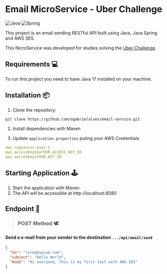 # Email MicroService - Uber Challenge

![Java](https://img.shields.io/badge/java-%23ED8B00.svg?style=for-the-badge&logo=openjdk&logoColor=white)
![Spring](https://img.shields.io/badge/spring-%236DB33F.svg?style=for-the-badge&logo=spring&logoColor=white)

This project is an email sending RESTful API built using Java, Java Spring and AWS SES.

This NicroService was developed for studies solving the [Uber Challenge](https://github.com/uber-archive/coding-challenge-tools/blob/master/coding_challenge.md).

## Requirements 💻
 To run this project you need to have Java 17 installed on your machine.

 ## Installation 📦

 1. Clone the repository:

```bash
git clone https://github.com/ogabrielalves/email-service.git
```

2. Install dependencies with Maven

3. Update `application.properties` puting your AWS Credentials

```yaml
aws.region=us-east-1
aws.accessKeyId=YOUR_ACCESS_KEY_ID
aws.secretKey=YOUR_KEY_ID
```

## Starting Application 🕹️

1. Start the application with Maven
2. The API will be accessible at http://localhost:8080

## Endpoint 📖

> ### POST Method 🕊️
#### Send a e-mail from your sender to the destination `.../api/email/send`

```json
{
  "to": "lorem@ipsum.com",
  "subject": "Hello World",
  "body": "Hi everyone, this is my first test with AWS SES"
}
```

